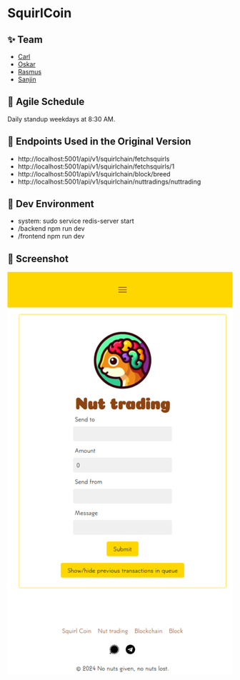 # SquirlCoin

## :sparkles: Team

- [Carl](https://github.com/Reblixt)
- [Oskar](https://github.com/nativealien)
- [Rasmus](https://github.com/devmus)
- [Sanjin](https://github.com/codebatine)

## :calendar: Agile Schedule

Daily standup weekdays at 8:30 AM.

## :link: Endpoints Used in the Original Version

- http://localhost:5001/api/v1/squirlchain/fetchsquirls
- http://localhost:5001/api/v1/squirlchain/fetchsquirls/1
- http://localhost:5001/api/v1/squirlchain/block/breed
- http://localhost:5001/api/v1/squirlchain/nuttradings/nuttrading

## :wrench: Dev Environment

- system: sudo service redis-server start
- /backend npm run dev
- /frontend npm run dev

## :camera_flash: Screenshot

![Squirl Coin Screenshot](frontend/src/content/img/sqrrrl-coin-screenshot.png)
